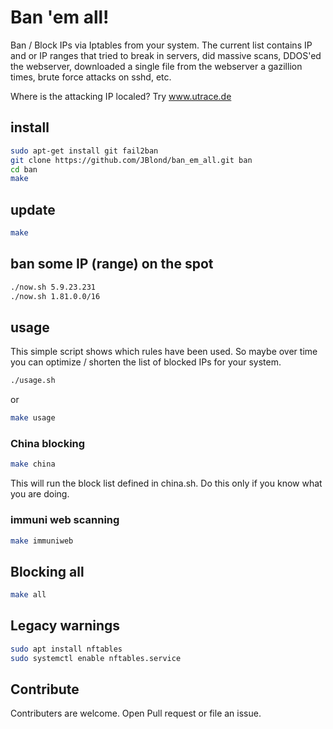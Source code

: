 # Ban 'em all!

Ban / Block IPs via Iptables from your system.
The current list contains IP and or IP ranges that tried to break in servers, did massive scans, DDOS'ed the webserver, downloaded a single file from the webserver a gazillion times, brute force attacks on sshd, etc.

Where is the attacking IP localed? Try www.utrace.de

## install

```bash
sudo apt-get install git fail2ban
git clone https://github.com/JBlond/ban_em_all.git ban
cd ban
make
```

## update

```bash
make
```

## ban some IP (range) on the spot

```bash
./now.sh 5.9.23.231
./now.sh 1.81.0.0/16
```

## usage

This simple script shows which rules have been used. So maybe over time you can optimize / shorten the list of blocked IPs for your system.

```bash
./usage.sh
```

or

```bash
make usage
```

### China blocking


```bash
make china
```
This will run the block list defined in china.sh. Do this only if you know what you are doing.

### immuni web scanning 


```bash
make immuniweb
```

## Blocking all

```bash
make all
```



## Legacy warnings

```bash
sudo apt install nftables
sudo systemctl enable nftables.service
```

## Contribute

Contributers are welcome. Open Pull request or file an issue.
